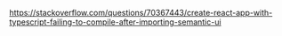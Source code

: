 https://stackoverflow.com/questions/70367443/create-react-app-with-typescript-failing-to-compile-after-importing-semantic-ui
